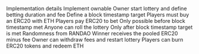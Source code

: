 Implementation details
Implement ownable
Owner start lottery and define betting duration and fee
Define a block timestamp target
Players must buy an ERC20 with ETH
Players pay ERC20 to bet
Only possible before block timestamp met
Anyone can roll the lottery
Only after block timestamp target is met
Randomness from RANDAO
Winner receives the pooled ERC20 minus fee
Owner can withdraw fees and restart lottery
Players can burn ERC20 tokens and redeem ETH